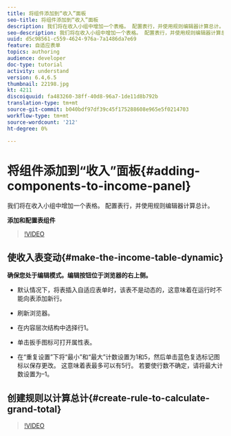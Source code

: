 ```yaml
---
title: 将组件添加到“收入”面板
seo-title: 将组件添加到“收入”面板
description: 我们将在收入小组中增加一个表格。 配置表行，并使用规则编辑器计算总计。
seo-description: 我们将在收入小组中增加一个表格。 配置表行，并使用规则编辑器计算总计。
uuid: d5c98561-c559-4624-976a-7a1486da7e69
feature: 自适应表单
topics: authoring
audience: developer
doc-type: tutorial
activity: understand
version: 6.4,6.5
thumbnail: 22198.jpg
kt: 4211
discoiquuid: fa483260-38ff-40d8-96a7-1de11d8b792b
translation-type: tm+mt
source-git-commit: b040bdf97df39c45f175288608e965e5f0214703
workflow-type: tm+mt
source-wordcount: '212'
ht-degree: 0%

---
```



# 将组件添加到“收入”面板{#adding-components-to-income-panel}

我们将在收入小组中增加一个表格。 配置表行，并使用规则编辑器计算总计。

**添加和配置表组件**

>[!VIDEO](https://video.tv.adobe.com/v/22198?quality=9&learn=on)



## 使收入表变动{#make-the-income-table-dynamic}

**确保您处于编辑模式。编辑按钮位于浏览器的右上侧。**

* 默认情况下，将表插入自适应表单时，该表不是动态的，这意味着在运行时不能向表添加新行。

* 刷新浏览器。

* 在内容层次结构中选择行1。

* 单击扳手图标可打开属性表。

* 在“重复设置”下将“最小”和“最大”计数设置为1和5，然后单击蓝色复选标记图标以保存更改。 这意味着表最多可以有5行。 若要使行数不确定，请将最大计数设置为–1。

## 创建规则以计算总计{#create-rule-to-calculate-grand-total}


>[!VIDEO](https://video.tv.adobe.com/v/22197?quality=9&learn=on)


